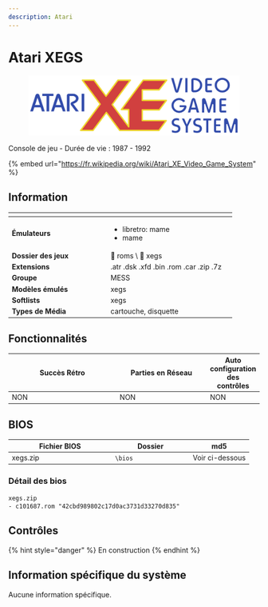 ```yaml
---
description: Atari
---
```


# Atari XEGS

<div align="left">

<figure><img src="https://raw.githubusercontent.com/fabricecaruso/es-theme-carbon/5b2195d8cce1b44a6aadc2a43c341e7511d4b48f/art/logos/xegs.svg" alt=""><figcaption></figcaption></figure>

</div>

Console de jeu - Durée de vie : 1987 - 1992

{% embed url="https://fr.wikipedia.org/wiki/Atari_XE_Video_Game_System" %}

## Information

<table data-header-hidden><thead><tr><th width="184"></th><th></th><th data-hidden></th></tr></thead><tbody><tr><td><strong>Émulateurs</strong></td><td><ul><li>libretro: mame</li><li>mame</li></ul></td><td></td></tr><tr><td><strong>Dossier des jeux</strong></td><td><span data-gb-custom-inline data-tag="emoji" data-code="1f4c1">📁</span> roms \ <span data-gb-custom-inline data-tag="emoji" data-code="1f4c2">📂</span> xegs</td><td></td></tr><tr><td><strong>Extensions</strong></td><td>.atr .dsk .xfd .bin .rom .car .zip .7z</td><td></td></tr><tr><td><strong>Groupe</strong></td><td>MESS</td><td></td></tr><tr><td><strong>Modèles émulés</strong></td><td>xegs</td><td></td></tr><tr><td><strong>Softlists</strong></td><td>xegs</td><td></td></tr><tr><td><strong>Types de Média</strong></td><td>cartouche, disquette</td><td></td></tr></tbody></table>

## Fonctionnalités

<table><thead><tr><th width="245">Succès Rétro</th><th width="200">Parties en Réseau</th><th>Auto configuration des contrôles</th></tr></thead><tbody><tr><td>NON</td><td>NON</td><td>NON</td></tr></tbody></table>

## BIOS

<table><thead><tr><th width="193">Fichier BIOS</th><th width="142.03610108303252">Dossier</th><th>md5</th></tr></thead><tbody><tr><td>xegs.zip</td><td><code>\bios</code></td><td>Voir ci-dessous</td></tr></tbody></table>

### Détail des bios

```
xegs.zip
- c101687.rom "42cbd989802c17d0ac3731d33270d835"
```

## Contrôles

{% hint style="danger" %}
En construction
{% endhint %}

## Information spécifique du système

Aucune information spécifique.
